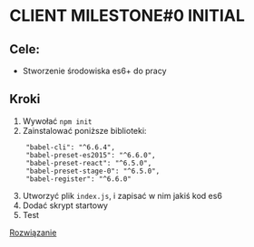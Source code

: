 # CLIENT MILESTONE#0 INITIAL

## Cele:
- Stworzenie środowiska es6+ do pracy

## Kroki

1. Wywołać `npm init`
2. Zainstalować poniższe biblioteki:

````
    "babel-cli": "^6.6.4",
    "babel-preset-es2015": "^6.6.0",
    "babel-preset-react": "^6.5.0",
    "babel-preset-stage-0": "^6.5.0",
    "babel-register": "^6.6.0"
````

3. Utworzyć plik `index.js`, i zapisać w nim jakiś kod es6
4. Dodać skrypt startowy
5. Test

[Rozwiązanie](https://review.gerrithub.io/358196)
